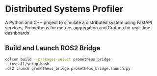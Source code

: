 # Distributed Systems Profiler
 A Python and C++ project to simulate a distributed system using FastAPI services, Prometheus for metrics aggregation and Grafana for real-time dashboards 

## Build and Launch ROS2 Bridge

```bash
colcon build --packages-select prometheus_bridge
. install/setup.bash
ros2 launch prometheus_bridge prometheus_bridge.launch.py
```
